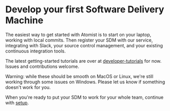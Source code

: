 # Develop your first Software Delivery Machine

The easiest way to get started with Atomist is to start on your laptop, working with local commits. Then register your SDM with our service, integrating with Slack, your source control management, and your existing continuous integration tools.

The latest getting-started tutorials are over at [developer-tutorials][tutorials] for now. Issues and contributions welcome.

Warning: while these should be smooth on MacOS or Linux, we're still working through some issues on Windows. Please let us know if something doesn't work for you.

When you're ready to put your SDM to work for your whole team, continue with [setup][setup].

[setup]: user/index.md (Atomist Setup)
[tutorials]: https://github.com/atomist/developer-tutorials/blob/master/README.md (Local SDM Developer Tutorials)